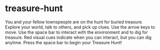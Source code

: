 # treasure-hunt

You and your fellow townspeople are on the hunt for buried treasure.  Explore your world, talk to others, and pick up clues.  Use the arrow keys to move.  Use the space bar to interact with the environment and to dig for treasure.  Red visual cues indicate when you can interact, but you can dig anytime.  Press the space bar to begin your Treasure Hunt!

